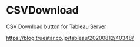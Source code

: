 # CSVDownload
CSV Download button for Tableau Server

https://blog.truestar.co.jp/tableau/20200812/40348/
